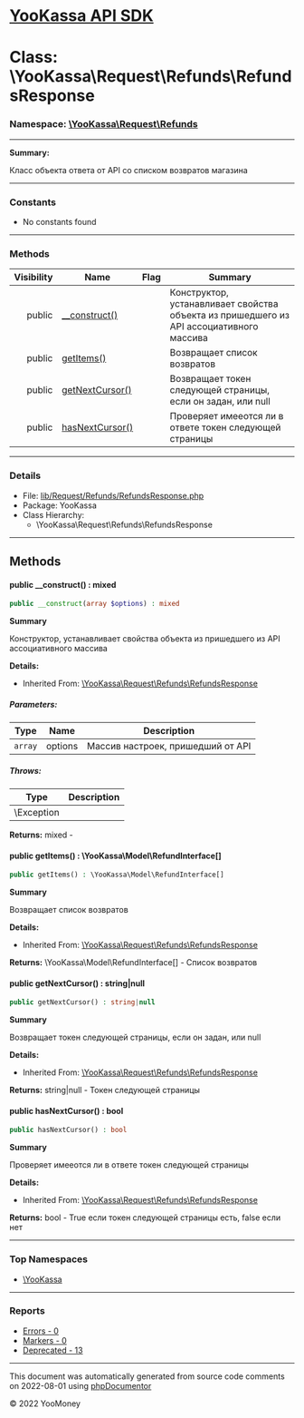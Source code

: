 # [YooKassa API SDK](../home.md)

# Class: \YooKassa\Request\Refunds\RefundsResponse
### Namespace: [\YooKassa\Request\Refunds](../namespaces/yookassa-request-refunds.md)
---
**Summary:**

Класс объекта ответа от API со списком возвратов магазина


---
### Constants
* No constants found

---
### Methods
| Visibility | Name | Flag | Summary |
| ----------:| ---- | ---- | ------- |
| public | [__construct()](../classes/YooKassa-Request-Refunds-RefundsResponse.md#method___construct) |  | Конструктор, устанавливает свойства объекта из пришедшего из API ассоциативного массива |
| public | [getItems()](../classes/YooKassa-Request-Refunds-RefundsResponse.md#method_getItems) |  | Возвращает список возвратов |
| public | [getNextCursor()](../classes/YooKassa-Request-Refunds-RefundsResponse.md#method_getNextCursor) |  | Возвращает токен следующей страницы, если он задан, или null |
| public | [hasNextCursor()](../classes/YooKassa-Request-Refunds-RefundsResponse.md#method_hasNextCursor) |  | Проверяет имееотся ли в ответе токен следующей страницы |

---
### Details
* File: [lib/Request/Refunds/RefundsResponse.php](../../lib/Request/Refunds/RefundsResponse.php)
* Package: YooKassa
* Class Hierarchy:
  * \YooKassa\Request\Refunds\RefundsResponse

---
## Methods
<a name="method___construct" class="anchor"></a>
#### public __construct() : mixed

```php
public __construct(array $options) : mixed
```

**Summary**

Конструктор, устанавливает свойства объекта из пришедшего из API ассоциативного массива

**Details:**
* Inherited From: [\YooKassa\Request\Refunds\RefundsResponse](../classes/YooKassa-Request-Refunds-RefundsResponse.md)

##### Parameters:
| Type | Name | Description |
| ---- | ---- | ----------- |
| <code lang="php">array</code> | options  | Массив настроек, пришедший от API |

##### Throws:
| Type | Description |
| ---- | ----------- |
| \Exception |  |

**Returns:** mixed - 


<a name="method_getItems" class="anchor"></a>
#### public getItems() : \YooKassa\Model\RefundInterface[]

```php
public getItems() : \YooKassa\Model\RefundInterface[]
```

**Summary**

Возвращает список возвратов

**Details:**
* Inherited From: [\YooKassa\Request\Refunds\RefundsResponse](../classes/YooKassa-Request-Refunds-RefundsResponse.md)

**Returns:** \YooKassa\Model\RefundInterface[] - Список возвратов


<a name="method_getNextCursor" class="anchor"></a>
#### public getNextCursor() : string|null

```php
public getNextCursor() : string|null
```

**Summary**

Возвращает токен следующей страницы, если он задан, или null

**Details:**
* Inherited From: [\YooKassa\Request\Refunds\RefundsResponse](../classes/YooKassa-Request-Refunds-RefundsResponse.md)

**Returns:** string|null - Токен следующей страницы


<a name="method_hasNextCursor" class="anchor"></a>
#### public hasNextCursor() : bool

```php
public hasNextCursor() : bool
```

**Summary**

Проверяет имееотся ли в ответе токен следующей страницы

**Details:**
* Inherited From: [\YooKassa\Request\Refunds\RefundsResponse](../classes/YooKassa-Request-Refunds-RefundsResponse.md)

**Returns:** bool - True если токен следующей страницы есть, false если нет



---

### Top Namespaces

* [\YooKassa](../namespaces/yookassa.md)

---

### Reports
* [Errors - 0](../reports/errors.md)
* [Markers - 0](../reports/markers.md)
* [Deprecated - 13](../reports/deprecated.md)

---

This document was automatically generated from source code comments on 2022-08-01 using [phpDocumentor](http://www.phpdoc.org/)

&copy; 2022 YooMoney